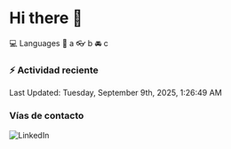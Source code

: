 # Hi there 👋

:computer: Languages
:pencil: a
:eyeglasses: b
:oncoming_automobile: c

### :zap: Actividad reciente
<!--RECENT_ACTIVITY:start-->
<!--RECENT_ACTIVITY:end-->
<!--RECENT_ACTIVITY:last_update-->
Last Updated: Tuesday, September 9th, 2025, 1:26:49 AM
<!--RECENT_ACTIVITY:last_update_end-->

### Vías de contacto

![LinkedIn](https://www.linkedin.com/in/irving-hernández-226846205/)

